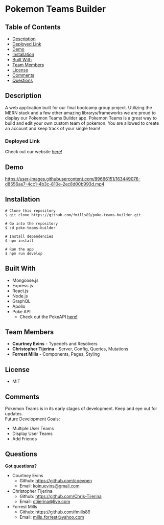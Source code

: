 # Pokemon Teams Builder

## Table of Contents
* [Description](#description)
* [Deployed Link](#deployed-link)
* [Demo](#demo)
* [Installation](#installation)
* [Built With](#built-with)
* [Team Members](#team-members)
* [License](#license)
* [Comments](#comments)
* [Questions](#questions)

## Description
A web application built for our final bootcamp group project. Utilizing the MERN stack and a few other amazing librarys/frameworks we are proud to display our Pokemon Teams Builder app. Pokemon Teams is a great way to build and edit your own custom team of pokemon. You are allowed to create an account and keep track of your single team!

### Deployed Link
Check out our website <a href='https://evening-mountain-59213.herokuapp.com/'> here!</a>
## Demo
https://user-images.githubusercontent.com/89666151/163449076-d8556ae7-4cc1-4b3c-810e-2ec8d00b993d.mp4

## Installation
```
# Clone this repository
$ git clone https://github.com/fmills89/poke-teams-builder.git

# Go into the repository
$ cd poke-teams-builder

# Install dependencies
$ npm install

# Run the app
$ npm run develop
```

## Built With
* Mongoose.js
* Express.js
* React.js
* Node.js
* GraphQL
* Apollo
* Poke API
  * Check out the PokeAPI <a href='https://pokeapi.co/'> here!</a> 

## Team Members
* **Courtney Evins** - Typedefs and Resolvers
* **Christopher Tijerina** - Server, Config, Queries, Mutations
* **Forrest Mills** - Components, Pages, Styling

## License
- MIT

## Comments
Pokemon Teams is in its early stages of development. Keep and eye out for updates. </br>
Future Development Goals:
* Multiple User Teams
* Display User Teams
* Add Friends

## Questions
**Got questions?**
* Courtney Evins
  * Github: https://github.com/coevpen
  * Email: koinuevins@gmail.com
* Christopher Tijerina
  * Github: https://github.com/Chris-Tijerina
  * Email: ctijerina@live.com
* Forrest Mills
  * Github: https://github.com/fmills89
  * Email: mills_forrest@yahoo.com

